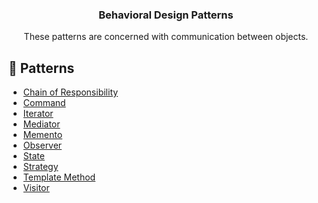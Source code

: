 <p align="center">
  <h3 align="center">Behavioral Design Patterns</h3>

  <p align="center">
    These patterns are concerned with communication between objects.
  </p>
</p>

## 🔗 Patterns

- [Chain of Responsibility]()
- [Command]()
- [Iterator]()
- [Mediator]()
- [Memento]()
- [Observer]()
- [State]()
- [Strategy]()
- [Template Method]()
- [Visitor]()
